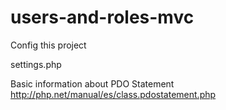 # users-and-roles-mvc

Config this project

settings.php

Basic information about PDO Statement
http://php.net/manual/es/class.pdostatement.php

